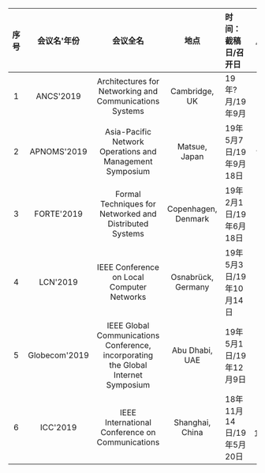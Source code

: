 | 序号 | 会议名'年份 | 会议全名 | 地点 | 时间：截稿日/召开日 | “X年录用率”：录用数/投稿数=录用率 |
| :----: | :----: | :----:| :----: | :---- | :----: |
|1| ANCS'2019 |Architectures for Networking and Communications Systems|Cambridge, UK|19年?月/19年9月|“2016”：12/50=24% |
|2| APNOMS'2019 |Asia-Pacific Network Operations and Management Symposium|Matsue, Japan| 19年5月7日/19年9月18日 |“2018”：?/?=?%  |
|3| FORTE'2019 |Formal Techniques for Networked and Distributed Systems|Copenhagen, Denmark| 19年2月1日/19年6月18日 |“2009”：18/46=39.1%  |
|4| LCN'2019 |IEEE Conference on Local Computer Networks|Osnabrück, Germany|19年5月3日/19年10月14日|“2018”：45/161=28% |
|5| Globecom'2019|IEEE Global Communications Conference, incorporating the Global Internet Symposium|Abu Dhabi, UAE| 19年5月1日/19年12月9日 |“2013”：841/2272=37% |
|6| ICC'2019|IEEE International Conference on Communications|Shanghai, China|18年11月14日/19年5月20日|“2019”：1010/2590=39% |
